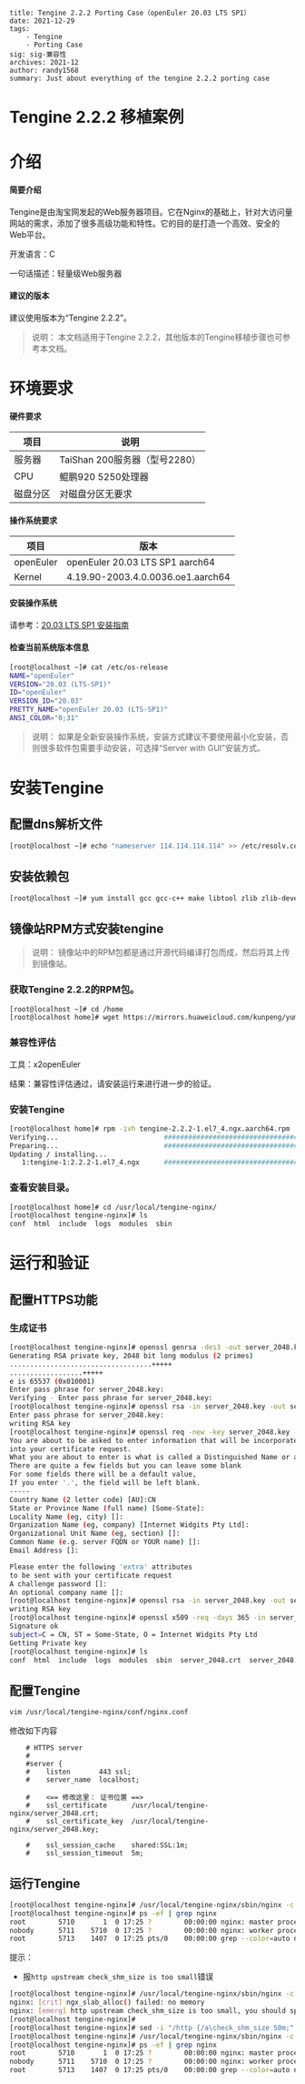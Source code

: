 ```
title: Tengine 2.2.2 Porting Case（openEuler 20.03 LTS SP1）
date: 2021-12-29
tags: 
    - Tengine
    - Porting Case
sig: sig-兼容性
archives: 2021-12
author: randy1568
summary: Just about everything of the tengine 2.2.2 porting case
```

# Tengine 2.2.2 移植案例

# 介绍

#### 简要介绍

Tengine是由淘宝网发起的Web服务器项目。它在Nginx的基础上，针对大访问量网站的需求，添加了很多高级功能和特性。它的目的是打造一个高效、安全的Web平台。

开发语言：C

一句话描述：轻量级Web服务器


#### 建议的版本

建议使用版本为“Tengine 2.2.2”。

> 说明：
> 本文档适用于Tengine 2.2.2，其他版本的Tengine移植步骤也可参考本文档。

# 环境要求

#### 硬件要求

| 项目     | 说明                          |
| -------- | ----------------------------- |
| 服务器   | TaiShan 200服务器（型号2280） |
| CPU      | 鲲鹏920 5250处理器            |
| 磁盘分区 | 对磁盘分区无要求              |

#### 操作系统要求

| 项目       | 版本                               |
| --------- | --------------------------------- |
| openEuler | openEuler 20.03 LTS SP1 aarch64   |
| Kernel    | 4.19.90-2003.4.0.0036.oe1.aarch64 |

#### 安装操作系统

请参考：[20.03 LTS SP1 安装指南](https://openeuler.org/zh/docs/20.03_LTS_SP1/docs/Installation/installation.html)

#### 检查当前系统版本信息

```bash
[root@localhost ~]# cat /etc/os-release
NAME="openEuler"
VERSION="20.03 (LTS-SP1)"
ID="openEuler"
VERSION_ID="20.03"
PRETTY_NAME="openEuler 20.03 (LTS-SP1)"
ANSI_COLOR="0;31"
```

> 说明：
> 如果是全新安装操作系统，安装方式建议不要使用最小化安装，否则很多软件包需要手动安装，可选择“Server with GUI”安装方式。

# 安装Tengine

## 配置dns解析文件

```bash
[root@localhost ~]# echo "nameserver 114.114.114.114" >> /etc/resolv.conf
```

## 安装依赖包

```bash
[root@localhost ~]# yum install gcc gcc-c++ make libtool zlib zlib-devel pcre pcre-devel perl-devel perl-ExtUtils-Embed wget vim -y
```

## 镜像站RPM方式安装tengine

> 说明：
> 镜像站中的RPM包都是通过开源代码编译打包而成，然后将其上传到镜像站。

### 获取Tengine 2.2.2的RPM包。

```bash
[root@localhost ~]# cd /home
[root@localhost home]# wget https://mirrors.huaweicloud.com/kunpeng/yum/el/7/aarch64/Packages/web/tengine-2.2.2-1.el7_4.ngx.aarch64.rpm
```

### 兼容性评估

工具：x2openEuler

结果：兼容性评估通过，请安装运行来进行进一步的验证。


### 安装Tengine

```bash
[root@localhost home]# rpm -ivh tengine-2.2.2-1.el7_4.ngx.aarch64.rpm
Verifying...                          ################################# [100%]
Preparing...                          ################################# [100%]
Updating / installing...
   1:tengine-1:2.2.2-1.el7_4.ngx      ################################# [100%]
```


### 查看安装目录。

```bash
[root@localhost home]# cd /usr/local/tengine-nginx/
[root@localhost tengine-nginx]# ls
conf  html  include  logs  modules  sbin
```


# 运行和验证

## 配置HTTPS功能

### 生成证书

```bash
[root@localhost tengine-nginx]# openssl genrsa -des3 -out server_2048.key 2048
Generating RSA private key, 2048 bit long modulus (2 primes)
...................................+++++
..................+++++
e is 65537 (0x010001)
Enter pass phrase for server_2048.key:
Verifying - Enter pass phrase for server_2048.key:
[root@localhost tengine-nginx]# openssl rsa -in server_2048.key -out server_2048.key
Enter pass phrase for server_2048.key:
writing RSA key
[root@localhost tengine-nginx]# openssl req -new -key server_2048.key -out server_2048.csr
You are about to be asked to enter information that will be incorporated
into your certificate request.
What you are about to enter is what is called a Distinguished Name or a DN.
There are quite a few fields but you can leave some blank
For some fields there will be a default value,
If you enter '.', the field will be left blank.
-----
Country Name (2 letter code) [AU]:CN
State or Province Name (full name) [Some-State]:
Locality Name (eg, city) []:
Organization Name (eg, company) [Internet Widgits Pty Ltd]:
Organizational Unit Name (eg, section) []:
Common Name (e.g. server FQDN or YOUR name) []:
Email Address []:

Please enter the following 'extra' attributes
to be sent with your certificate request
A challenge password []:
An optional company name []:
[root@localhost tengine-nginx]# openssl rsa -in server_2048.key -out server_2048.key
writing RSA key
[root@localhost tengine-nginx]# openssl x509 -req -days 365 -in server_2048.csr -signkey server_2048.key -out server_2048.crt
Signature ok
subject=C = CN, ST = Some-State, O = Internet Widgits Pty Ltd
Getting Private key
[root@localhost tengine-nginx]# ls
conf  html  include  logs  modules  sbin  server_2048.crt  server_2048.csr  server_2048.key
```

## 配置Tengine

```bash
vim /usr/local/tengine-nginx/conf/nginx.conf
```

修改如下内容

```
    # HTTPS server
    #
    #server {
    #    listen       443 ssl;
    #    server_name  localhost;

    #    <== 修改这里： 证书位置 ==>
    #    ssl_certificate      /usr/local/tengine-nginx/server_2048.crt;
    #    ssl_certificate_key  /usr/local/tengine-nginx/server_2048.key;

    #    ssl_session_cache    shared:SSL:1m;
    #    ssl_session_timeout  5m;
```


## 运行Tengine

```bash
[root@localhost tengine-nginx]# /usr/local/tengine-nginx/sbin/nginx -c /usr/local/tengine-nginx/conf/nginx.conf
[root@localhost tengine-nginx]# ps -ef | grep nginx
root        5710       1  0 17:25 ?        00:00:00 nginx: master process /usr/local/tengine-nginx/sbin/nginx -c /usr/local/tengine-nginx/conf/nginx.conf
nobody      5711    5710  0 17:25 ?        00:00:00 nginx: worker process
root        5713    1407  0 17:25 pts/0    00:00:00 grep --color=auto nginx
```

提示：

- 报`http upstream check_shm_size is too small`错误

```bash
[root@localhost tengine-nginx]# /usr/local/tengine-nginx/sbin/nginx -c /usr/local/tengine-nginx/conf/nginx.conf
nginx: [crit] ngx_slab_alloc() failed: no memory
nginx: [emerg] http upstream check_shm_size is too small, you should specify a larger size.
[root@localhost tengine-nginx]#
[root@localhost tengine-nginx]# sed -i "/http {/a\check_shm_size 50m;" /usr/local/tengine-nginx/conf/nginx.conf
[root@localhost tengine-nginx]# /usr/local/tengine-nginx/sbin/nginx -c /usr/local/tengine-nginx/conf/nginx.conf
[root@localhost tengine-nginx]# ps -ef | grep nginx
root        5710       1  0 17:25 ?        00:00:00 nginx: master process /usr/local/tengine-nginx/sbin/nginx -c /usr/local/tengine-nginx/conf/nginx.conf
nobody      5711    5710  0 17:25 ?        00:00:00 nginx: worker process
root        5713    1407  0 17:25 pts/0    00:00:00 grep --color=auto nginx
```